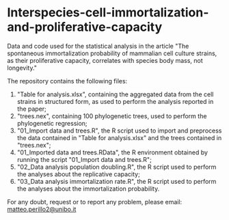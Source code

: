 # Interspecies-cell-immortalization-and-proliferative-capacity
Data and code used for the statistical analysis in the article "The spontaneous immortalization probability of mammalian cell culture strains, as their proliferative capacity, correlates with species body mass, not longevity."

The repository contains the following files:
1) "Table for analysis.xlsx", containing the aggregated data from the cell strains in structured form, as used to perform the analysis reported in the paper;
2) "trees.nex", containing 100 phylogenetic trees, used to perform the phylogenetic regression;
3) "01_Import data and trees.R", the R script used to import and preprocess the data contained in "Table for analysis.xlsx" and the trees contained in "trees.nex";
4) "01_Imported data and trees.RData", the R environment obtained by running the script "01_Import data and trees.R";
5) "02_Data analysis population doubling.R", the R script used to perform the analyses about the replicative capacity;
6) "03_Data analysis immortalization rate.R", the R script used to perform the analyses about the immortalization probability.

For any doubt, request or to report any problem, please email: matteo.perillo2@unibo.it
